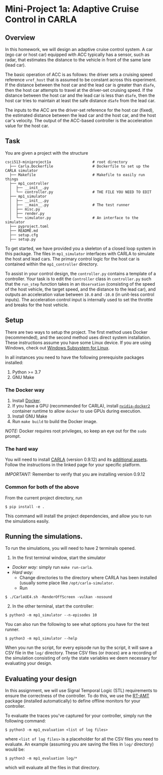 Mini-Project 1a: Adaptive Cruise Control in CARLA
=================================================

## Overview

In this homework, we will design an adaptive cruise control system. A car (ego car or
host car) equipped with ACC typically has a sensor, such as radar, that estimates the
distance to the vehicle in front of the same lane (lead car). 

The basic operation of ACC is as follows: the driver sets a cruising speed reference
`vref_host` that is assumed to be constant across this experiment. If the distance
between the host car and the lead car is greater than `dSafe`, then the host car
attempts to travel at the driver-set cruising speed. If the distance between the host
car and the lead car is less than `dSafe`, then the host car tries to maintain at least
the safe distance `dSafe` from the lead car.

The inputs to the ACC are the driver-set reference for the host car (fixed), 
the estimated distance between the lead car and the host car, and the host car's 
velocity. The output of the ACC-based controller is the acceleration value for the 
host car.

## Task

You are given a project with the structure 
```
csci513-miniproject1a                   # root directory
  ├── Carla.Dockerfile                  # Dockerfile to set up the CARLA simulator
  ├── Makefile                          # Makefile to easily run things
  ├── mp1_controller
  │  ├── __init__.py
  │  └── controller.py                  # THE FILE YOU NEED TO EDIT
  ├── mp1_simulator
  │  ├── __init__.py
  │  ├── __main__.py                    # The test runner
  │  ├── misc.py
  │  ├── render.py
  │  └── simulator.py                   # An interface to the simulator
  ├── pyproject.toml
  ├── README.md
  ├── setup.cfg
  ├── setup.py
```

To get started, we have provided you a skeleton of a closed loop system in this package.
The files in `mp1_simulator` interfaces with CARLA to simulate the host and lead cars.
The primary control logic for the host car is contained within the `mp1_controller`
directory.

To assist in your control design, the `controller.py` contains a template of a
controller. Your task is to edit the `Controller` class in `controller.py` such that the
`run_step` function takes in an `Observation` (consisting of the speed of the host
vehicle, the target speed, and the distance to the lead car), and outputs an
acceleration value between `10.0` and `-10.0` (in unit-less control inputs). The
acceleration control input is internally used to set the throttle and breaks for the host
vehicle.

## Setup

There are two ways to setup the project. The first method uses Docker (recommended), and
the second method uses direct system installation. These instructions assume you have
some Linux device. If you are using Windows, check out [Windows Subsystem for
Linux](https://docs.microsoft.com/en-us/windows/ai/directml/gpu-cuda-in-wsl).

In all instances you need to have the following prerequisite packages installed:

1. Python >= 3.7
2. GNU Make

### The Docker way

1. Install [Docker](https://docs.docker.com/get-docker/).
2. If you have a GPU (recommended for CARLA), install
   [`nvidia-docker2`][nvidia-docker2] container runtime to allow `docker` to use GPUs
   during execution.
3. Install GNU Make
4. Run `make build` to build the Docker image. 

  *NOTE:* Docker requires root privileges, so keep an eye out for the `sudo` prompt.

[nvidia-docker2]: https://docs.nvidia.com/datacenter/cloud-native/container-toolkit/install-guide.html#installation-guide

### The hard way

You will need to install [CARLA][CARLA] (version 0.9.12) and its [additional
assets](https://carla.readthedocs.io/en/0.9.12/start_quickstart/#import-additional-assets).
Follow the instructions in the linked page for your specific platform.

*IMPORTANT:* Remember to verify that you are installing version 0.9.12

[CARLA]: https://carla.readthedocs.io/en/0.9.12/start_quickstart/

### Common for both of the above

From the current project directory, run

```shell
$ pip install -e .
```
This command will install the project dependencies, and allow you to run the simulations
easily.

## Running the simulations.

To run the simulations, you will need to have 2 terminals opened.

1. In the first terminal window, start the simulator

  - *Docker way:* simply run `make run-carla`.
  - *Hard way:*
    - Change directories to the directory where CARLA has been installed (usually some
    place like `/opt/carla-simulator`.
    - Run
```shell
$ ./CarlaUE4.sh -RenderOffScreen -vulkan -nosound
```

2. In the other terminal, start the controller:
```shell
$ python3 -m mp1_simulator --n-episodes 10
```

You can also run the following to see what options you have for the test runner. 
```shell
$ python3 -m mp1_simulator --help
```

When you run the script, for every episode run by the script, it will save a CSV file in
the `log/` directory. These CSV files (or _traces_) are a recording of the simulation
consisting of only the state variables we deem necessary for evaluating your design.

## Evaluating your design

In this assignment, we will use Signal Temporal Logic (STL) requirements to ensure the
correctness of the controller. To do this, we use the [RT-AMT][rtamt] package (installed
automatically) to define offline monitors for your controller.

[rtamt]: https://github.com/nickovic/

To evaluate the traces you've captured for your controller, simply run the following
command:
```shell
$ python3 -m mp1_evaluation <list of log files>
```
where `<list of log files>` is a placeholder for all the CSV files you need to evaluate.
An example (assuming you are saving the files in `log/` directory) would be:
```shell
$ python3 -m mp1_evaluation log/*
```
which will evaluate all the files in that directory.

